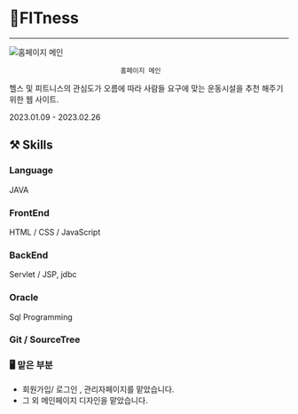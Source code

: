 # 📝FITness

---

![                                홈페이지 메인](https://s3-us-west-2.amazonaws.com/secure.notion-static.com/ca9654f9-8276-4377-821c-3439f97483a0/Untitled.png)

                                홈페이지 메인

헬스 및 피트니스의 관심도가 오름에 따라 사람들 요구에 맞는 운동시설을 추천 해주기 위한 웹 사이트.

2023.01.09 - 2023.02.26

## ⚒️ Skills


### Language

JAVA

### FrontEnd

HTML / CSS / JavaScript 

### BackEnd

Servlet / JSP, jdbc

### Oracle

Sql Programming

### Git / SourceTree



### 🖥 맡은 부분

- 회원가입/ 로그인 , 관리자페이지를 맡았습니다.
- 그 외 메인페이지 디자인을 맡았습니다.
